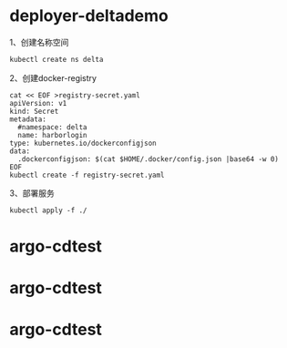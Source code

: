 # deployer-deltademo

1、创建名称空间

```bash
kubectl create ns delta
```

2、创建docker-registry

```
cat << EOF >registry-secret.yaml
apiVersion: v1
kind: Secret
metadata:
  #namespace: delta
  name: harborlogin
type: kubernetes.io/dockerconfigjson
data:
  .dockerconfigjson: $(cat $HOME/.docker/config.json |base64 -w 0)
EOF
kubectl create -f registry-secret.yaml
```

3、部署服务

```
kubectl apply -f ./
```

# argo-cdtest
# argo-cdtest
# argo-cdtest
